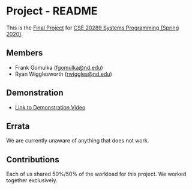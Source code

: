 # Project - README

This is the [Final Project] for [CSE 20289 Systems Programming (Spring 2020)].

## Members

- Frank Gomulka (fgomulka@nd.edu)
- Ryan Wigglesworth (rwiggles@nd.edu)

## Demonstration

- [Link to Demonstration Video](https://www.youtube.com/watch?v=Ti4aO3mRjhs)

## Errata

We are currently unaware of anything that does not work.

## Contributions

Each of us shared 50%/50% of the workload for this project. We worked together exclusively.

[Final Project]: https://www3.nd.edu/~pbui/teaching/cse.20289.sp20/project.html
[CSE 20289 Systems Programming (Spring 2020)]: https://www3.nd.edu/~pbui/teaching/cse.20289.sp20/

